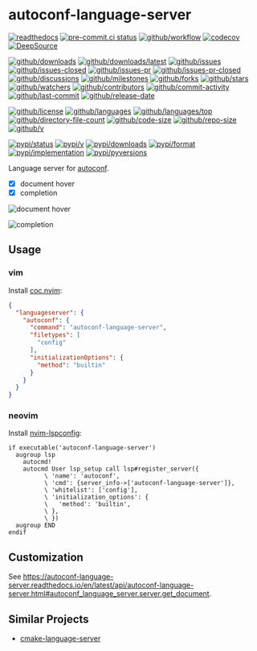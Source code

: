 # autoconf-language-server

[![readthedocs](https://shields.io/readthedocs/autoconf-language-server)](https://autoconf-language-server.readthedocs.io)
[![pre-commit.ci status](https://results.pre-commit.ci/badge/github/Freed-Wu/autoconf-language-server/main.svg)](https://results.pre-commit.ci/latest/github/Freed-Wu/autoconf-language-server/main)
[![github/workflow](https://github.com/Freed-Wu/autoconf-language-server/actions/workflows/main.yml/badge.svg)](https://github.com/Freed-Wu/autoconf-language-server/actions)
[![codecov](https://codecov.io/gh/Freed-Wu/autoconf-language-server/branch/main/graph/badge.svg)](https://codecov.io/gh/Freed-Wu/autoconf-language-server)
[![DeepSource](https://deepsource.io/gh/Freed-Wu/autoconf-language-server.svg/?show_trend=true)](https://deepsource.io/gh/Freed-Wu/autoconf-language-server)

[![github/downloads](https://shields.io/github/downloads/Freed-Wu/autoconf-language-server/total)](https://github.com/Freed-Wu/autoconf-language-server/releases)
[![github/downloads/latest](https://shields.io/github/downloads/Freed-Wu/autoconf-language-server/latest/total)](https://github.com/Freed-Wu/autoconf-language-server/releases/latest)
[![github/issues](https://shields.io/github/issues/Freed-Wu/autoconf-language-server)](https://github.com/Freed-Wu/autoconf-language-server/issues)
[![github/issues-closed](https://shields.io/github/issues-closed/Freed-Wu/autoconf-language-server)](https://github.com/Freed-Wu/autoconf-language-server/issues?q=is%3Aissue+is%3Aclosed)
[![github/issues-pr](https://shields.io/github/issues-pr/Freed-Wu/autoconf-language-server)](https://github.com/Freed-Wu/autoconf-language-server/pulls)
[![github/issues-pr-closed](https://shields.io/github/issues-pr-closed/Freed-Wu/autoconf-language-server)](https://github.com/Freed-Wu/autoconf-language-server/pulls?q=is%3Apr+is%3Aclosed)
[![github/discussions](https://shields.io/github/discussions/Freed-Wu/autoconf-language-server)](https://github.com/Freed-Wu/autoconf-language-server/discussions)
[![github/milestones](https://shields.io/github/milestones/all/Freed-Wu/autoconf-language-server)](https://github.com/Freed-Wu/autoconf-language-server/milestones)
[![github/forks](https://shields.io/github/forks/Freed-Wu/autoconf-language-server)](https://github.com/Freed-Wu/autoconf-language-server/network/members)
[![github/stars](https://shields.io/github/stars/Freed-Wu/autoconf-language-server)](https://github.com/Freed-Wu/autoconf-language-server/stargazers)
[![github/watchers](https://shields.io/github/watchers/Freed-Wu/autoconf-language-server)](https://github.com/Freed-Wu/autoconf-language-server/watchers)
[![github/contributors](https://shields.io/github/contributors/Freed-Wu/autoconf-language-server)](https://github.com/Freed-Wu/autoconf-language-server/graphs/contributors)
[![github/commit-activity](https://shields.io/github/commit-activity/w/Freed-Wu/autoconf-language-server)](https://github.com/Freed-Wu/autoconf-language-server/graphs/commit-activity)
[![github/last-commit](https://shields.io/github/last-commit/Freed-Wu/autoconf-language-server)](https://github.com/Freed-Wu/autoconf-language-server/commits)
[![github/release-date](https://shields.io/github/release-date/Freed-Wu/autoconf-language-server)](https://github.com/Freed-Wu/autoconf-language-server/releases/latest)

[![github/license](https://shields.io/github/license/Freed-Wu/autoconf-language-server)](https://github.com/Freed-Wu/autoconf-language-server/blob/main/LICENSE)
[![github/languages](https://shields.io/github/languages/count/Freed-Wu/autoconf-language-server)](https://github.com/Freed-Wu/autoconf-language-server)
[![github/languages/top](https://shields.io/github/languages/top/Freed-Wu/autoconf-language-server)](https://github.com/Freed-Wu/autoconf-language-server)
[![github/directory-file-count](https://shields.io/github/directory-file-count/Freed-Wu/autoconf-language-server)](https://github.com/Freed-Wu/autoconf-language-server)
[![github/code-size](https://shields.io/github/languages/code-size/Freed-Wu/autoconf-language-server)](https://github.com/Freed-Wu/autoconf-language-server)
[![github/repo-size](https://shields.io/github/repo-size/Freed-Wu/autoconf-language-server)](https://github.com/Freed-Wu/autoconf-language-server)
[![github/v](https://shields.io/github/v/release/Freed-Wu/autoconf-language-server)](https://github.com/Freed-Wu/autoconf-language-server)

[![pypi/status](https://shields.io/pypi/status/autoconf-language-server)](https://pypi.org/project/autoconf-language-server/#description)
[![pypi/v](https://shields.io/pypi/v/autoconf-language-server)](https://pypi.org/project/autoconf-language-server/#history)
[![pypi/downloads](https://shields.io/pypi/dd/autoconf-language-server)](https://pypi.org/project/autoconf-language-server/#files)
[![pypi/format](https://shields.io/pypi/format/autoconf-language-server)](https://pypi.org/project/autoconf-language-server/#files)
[![pypi/implementation](https://shields.io/pypi/implementation/autoconf-language-server)](https://pypi.org/project/autoconf-language-server/#files)
[![pypi/pyversions](https://shields.io/pypi/pyversions/autoconf-language-server)](https://pypi.org/project/autoconf-language-server/#files)

Language server for [autoconf](https://www.gnu.org/software/autoconf).

- [x] document hover
- [x] completion

![document hover](https://github.com/SchemaStore/schemastore/assets/32936898/d8a2cdf1-d62b-46f4-87a9-12701ab660a6)

![completion](https://github.com/SchemaStore/schemastore/assets/32936898/fa0c523d-cb51-4870-92a4-07d64c624221)

## Usage

### vim

Install [coc.nvim](https://github.com/neoclide/coc.nvim):

```json
{
  "languageserver": {
    "autoconf": {
      "command": "autoconf-language-server",
      "filetypes": [
        "config"
      ],
      "initializationOptions": {
        "method": "builtin"
      }
    }
  }
}
```

### neovim

Install [nvim-lspconfig](https://github.com/neovim/nvim-lspconfig):

```vim
if executable('autoconf-language-server')
  augroup lsp
    autocmd!
    autocmd User lsp_setup call lsp#register_server({
          \ 'name': 'autoconf',
          \ 'cmd': {server_info->['autoconf-language-server']},
          \ 'whitelist': ['config'],
          \ 'initialization_options': {
          \   'method': 'builtin',
          \ },
          \ })
  augroup END
endif
```

## Customization

See
<https://autoconf-language-server.readthedocs.io/en/latest/api/autoconf-language-server.html#autoconf_language_server.server.get_document>.

## Similar Projects

- [cmake-language-server](https://github.com/regen100/cmake-language-server)
